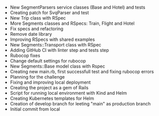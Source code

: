 * New SegmentParsers service classes (Base and Hotel) and tests
* Creating patch for SvqParser and test
* New Trip class with RSpec
* More Segments classes and RSpecs: Train, Flight and Hotel
* Fix specs and refactoring
* Remove date library
* Improving RSpecs with shared examples
* New Segments::Transport class with RSpec
* Adding GitHub CI with linter step and tests step
* Rubocop fixes
* Change default settings for rubocop
* New Segments::Base model class with Rspec
* Creating new main.rb, first successfull test and fixing rubocop errors
* Planning for the challenge
* Fixing and improving local deployment
* Creating the project as a gem of Rails
* Script for running local environment with Kind and Helm
* Creating Kubernetes templates for Helm
* Creation of develop branch for leeting "main" as production branch
* Initial commit from local
